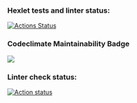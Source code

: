 ### Hexlet tests and linter status:
[![Actions Status](https://github.com/bxbuf-dev/php-project-lvl1/workflows/hexlet-check/badge.svg)](https://github.com/bxbuf-dev/php-project-lvl1/actions)
### Codeclimate Maintainability Badge
<a href="https://codeclimate.com/github/codeclimate/codeclimate/maintainability"><img src="https://api.codeclimate.com/v1/badges/a99a88d28ad37a79dbf6/maintainability" /></a>
### Linter check status:
[![Action status](https://github.com/bxbuf-dev/php-project-lvl1/blob/main/.github/workflows/linter-check.yml/badge.svg)](https://github.com/bxbuf-dev/php-project-lvl1/actions)